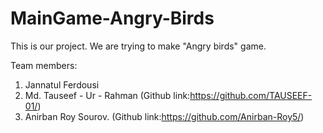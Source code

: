 # MainGame-Angry-Birds

This is our project. We are trying to make "Angry birds" game.

Team members: 
1. Jannatul Ferdousi 
2. Md. Tauseef - Ur - Rahman (Github link:https://github.com/TAUSEEF-01/)
3. Anirban Roy Sourov.  (Github link:https://github.com/Anirban-Roy5/)


